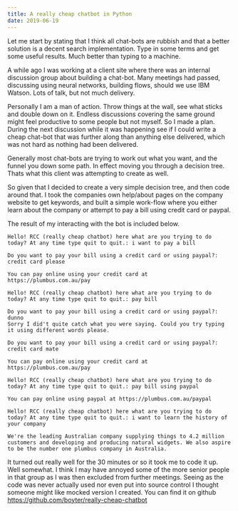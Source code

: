 ```yaml
---
title: A really cheap chatbot in Python
date: 2019-06-19
---
```


Let me start by stating that I think all chat-bots are rubbish and that a better solution is a decent search implementation. Type in some terms and get some useful results. Much better than typing to a machine.

A while ago I was working at a client site where there was an internal discussion group about building a chat-bot. Many meetings had passed, discussing using neural networks, building flows, should we use IBM Watson. Lots of talk, but not much delivery.

Personally I am a man of action. Throw things at the wall, see what sticks and double down on it. Endless discussions covering the same ground might feel productive to some people but not myself. So I made a plan. During the next discussion while it was happening see if I could write a cheap chat-bot that was further along than anything else delivered, which was not hard as nothing had been delivered.

Generally most chat-bots are trying to work out what you want, and the funnel you down some path. In effect moving you through a decision tree. Thats what this client was attempting to create as well.

So given that I decided to create a very simple decision tree, and then code around that. I took the companies own help/about pages on the company website to get keywords, and built a simple work-flow where you either learn about the company or attempt to pay a bill using credit card or paypal.

The result of my interacting with the bot is included below.


```
Hello! RCC (really cheap chatbot) here what are you trying to do today? At any time type quit to quit.: i want to pay a bill

Do you want to pay your bill using a credit card or using paypal?: credit card please

You can pay online using your credit card at https://plumbus.com.au/pay
```

```
Hello! RCC (really cheap chatbot) here what are you trying to do today? At any time type quit to quit.: pay bill

Do you want to pay your bill using a credit card or using paypal?: dunno
Sorry I did't quite catch what you were saying. Could you try typing it using different words please.

Do you want to pay your bill using a credit card or using paypal?: credit card mate

You can pay online using your credit card at https://plumbus.com.au/pay
```

```
Hello! RCC (really cheap chatbot) here what are you trying to do today? At any time type quit to quit.: pay bill using paypal

You can pay online using paypal at https://plumbus.com.au/paypal
```

```
Hello! RCC (really cheap chatbot) here what are you trying to do today? At any time type quit to quit.: i want to learn the history of your company

We're the leading Australian company supplying things to 4.2 million customers and developing and producing natural widgets. We also aspire to be the number one plumbus company in Australia.
```

It turned out really well for the 30 minutes or so it took me to code it up. Well somewhat. I think I may have annoyed some of the more senior people in that group as I was then excluded from further meetings. Seeing as the code was never actually used nor even put into source control I thought someone might like mocked version I created. You can find it on github https://github.com/boyter/really-cheap-chatbot